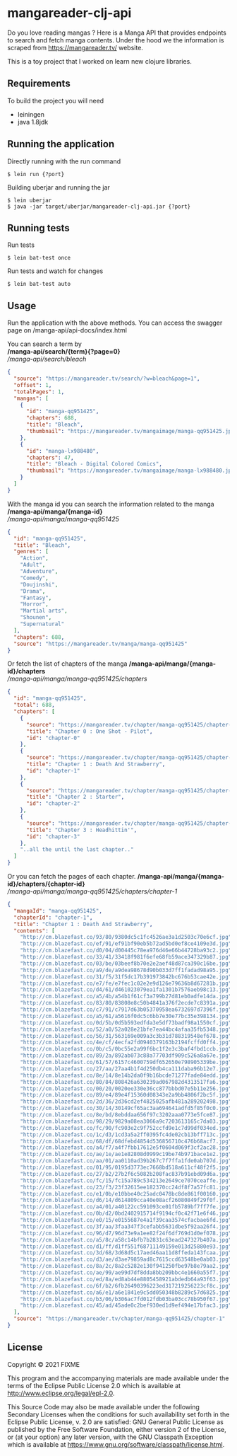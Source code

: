 # mangareader-clj-api

Do you love reading mangas ? 
Here is a Manga API that provides endpoints to search and 
fetch manga contents. Under the hood we the information is
scraped from https://mangareader.tv/ website.

This is a toy project that I worked on learn new clojure libraries. 

## Requirements

To build the project you will need
* leiningen
* java 1.8jdk

## Running the application

Directly running with the run command

    $ lein run {?port}

Building uberjar and running the jar

    $ lein uberjar
    $ java -jar target/uberjar/mangareader-clj-api.jar {?port}

## Running tests

Run tests 

    $ lein bat-test once
    
Run tests and watch for changes

    $ lein bat-test auto

## Usage

Run the application with the above methods. 
You can access the swagger page on /manga-api/api-docs/index.html

You can search a term by  
__/manga-api/search/{term}{?page=0}__  
*/manga-api/search/bleach*
```json
{
  "source": "https://mangareader.tv/search/?w=bleach&page=1",
  "offset": 1,
  "totalPages": 1,
  "mangas": [
    {
      "id": "manga-qq951425",
      "chapters": 688,
      "title": "Bleach",
      "thumbnail": "https://mangareader.tv/mangaimage/manga-qq951425.jpg"
    },
    {
      "id": "manga-lx988480",
      "chapters": 47,
      "title": "Bleach - Digital Colored Comics",
      "thumbnail": "https://mangareader.tv/mangaimage/manga-lx988480.jpg"
    }
  ]
}
```
With the manga id you can search the information related to the manga  
__/manga-api/manga/{manga-id}__  
*/manga-api/manga/manga-qq951425* 
```json
{
  "id": "manga-qq951425",
  "title": "Bleach",
  "genres": [
    "Action",
    "Adult",
    "Adventure",
    "Comedy",
    "Doujinshi",
    "Drama",
    "Fantasy",
    "Horror",
    "Martial arts",
    "Shounen",
    "Supernatural"
  ],
  "chapters": 688,
  "source": "https://mangareader.tv/manga/manga-qq951425"
}
```
Or fetch the list of chapters of the manga
__/manga-api/manga/{manga-id}/chapters__  
*/manga-api/manga/manga-qq951425/chapters*
```json
{
  "id": "manga-qq951425",
  "total": 688,
  "chapters": [
    {
      "source": "https://mangareader.tv/chapter/manga-qq951425/chapter-0",
      "title": "Chapter 0 : One Shot - Pilot",
      "id": "chapter-0"
    },
    {
      "source": "https://mangareader.tv/chapter/manga-qq951425/chapter-1",
      "title": "Chapter 1 : Death And Strawberry",
      "id": "chapter-1"
    },
    {
      "source": "https://mangareader.tv/chapter/manga-qq951425/chapter-2",
      "title": "Chapter 2 : Starter",
      "id": "chapter-2"
    },
    {
      "source": "https://mangareader.tv/chapter/manga-qq951425/chapter-3",
      "title": "Chapter 3 : Headhittin'",
      "id": "chapter-3"
    },
    "..all the until the last chapter.."
  ]
}
```
Or you can fetch the pages of each chapter.
__/manga-api/manga/{manga-id}/chapters/{chapter-id}__   
*/manga-api/manga/manga-qq951425/chapters/chapter-1*
```json
{
  "mangaId": "manga-qq951425",
  "chapterId": "chapter-1",
  "title": "Chapter 1 : Death And Strawberry",
  "contents": [
    "http://cm.blazefast.co/93/80/9380dc5c1fc4526ae3a1d2503c70e6cf.jpg",
    "http://cm.blazefast.co/ef/91/ef91bf90eb5b72ad5bd0ef8ce4109e3d.jpg",
    "http://cm.blazefast.co/d0/04/d00445c78ea976d46e66b44728ba93c2.jpg",
    "http://cm.blazefast.co/33/41/33418f981f6efe68fb59ace347329b87.jpg",
    "http://cm.blazefast.co/03/be/03beef8b70e2e2aef48d87ca390c16be.jpg",
    "http://cm.blazefast.co/a9/de/a9dea98678d90b033d7ff1fadad98a95.jpg",
    "http://cm.blazefast.co/31/f5/31f5dc17b391973842bc676b53cae42e.jpg",
    "http://cm.blazefast.co/e7/fe/e7fec1c02e2e9d126e79636b8d67281b.jpg",
    "http://cm.blazefast.co/d4/61/d461023079ea1fa1301b7576aeb98c13.jpg",
    "http://cm.blazefast.co/a5/4b/a54b1f61cf3a799b27d81eb0adfe14da.jpg",
    "http://cm.blazefast.co/83/80/83808e8c50b4841a376f2ecde7c8391a.jpg",
    "http://cm.blazefast.co/c7/91/c7917d63b05370958ea6732697d7396f.jpg",
    "http://cm.blazefast.co/a5/61/a5616f0dc5c6bb7e30e77bc35e398134.jpg",
    "http://cm.blazefast.co/0d/5b/0d5b593edfda3e5df73badf98a1550cf.jpg",
    "http://cm.blazefast.co/52/a0/52a028e21bfe7ea44bc4afaa35fb5348.jpg",
    "http://cm.blazefast.co/56/31/563169e009a3c3b31d788319548ef678.jpg",
    "http://cm.blazefast.co/4e/cf/4ecfa2fd0940379163b2194fcffd0ff4.jpg",
    "http://cm.blazefast.co/0b/c5/0bc55e2a99f6bc1f2e3c3baf4fbd1ccb.jpg",
    "http://cm.blazefast.co/89/2a/892ab073c88a77703df909c526a8a67e.jpg",
    "http://cm.blazefast.co/61/57/6157c4600759df652650e798905339be.jpg",
    "http://cm.blazefast.co/27/aa/27aa4b1f4d250db4ca111daba96b12e7.jpg",
    "http://cm.blazefast.co/8e/14/8e14b2da0f9b16bcde71277fade84edd.jpg",
    "http://cm.blazefast.co/80/84/808426a630239ad067982d4313517fa6.jpg",
    "http://cm.blazefast.co/00/20/0020ee330e36cc877bbbd07e5b11e256.jpg",
    "http://cm.blazefast.co/89/e4/89e4f15360d08343e2a9bb4806f2bc5f.jpg",
    "http://cm.blazefast.co/2d/36/2d36cd2ef4825025afb481a289202498.jpg",
    "http://cm.blazefast.co/30/14/30149cf65ac3aa694641adfd5f85f0c0.jpg",
    "http://cm.blazefast.co/8e/bd/8ebddaa656f97c3202aaa0773e5fce87.jpg",
    "http://cm.blazefast.co/98/29/9829a08ea3066a9c7203613165c7da03.jpg",
    "http://cm.blazefast.co/fc/90/fc903e2c9f752ccfd9e1c7d99df034ed.jpg",
    "http://cm.blazefast.co/1c/d3/1cd3a5a2ff0395fc4de02cb13bff713c.jpg",
    "http://cm.blazefast.co/68/df/68dfebd4854d536856710c476b68acf7.jpg",
    "http://cm.blazefast.co/a4/f7/a4f7fbb17612e5f0604d069f3cf2ac28.jpg",
    "http://cm.blazefast.co/ae/1e/ae1e82808d0999c19be74b971bace1e2.jpg",
    "http://cm.blazefast.co/aa/01/aa0110ad39b267c7f7ffa1fde0ab707d.jpg",
    "http://cm.blazefast.co/01/95/0195d3773ec7668bd518a611cf48f2f5.jpg",
    "http://cm.blazefast.co/27/b2/27b2f6c5082b208fac837b91ebd09d6a.jpg",
    "http://cm.blazefast.co/fc/15/fc15a789c534213e2649ce7070ceaffe.jpg",
    "http://cm.blazefast.co/23/f3/23f32615ee182370cc24df8f7a57fc81.jpg",
    "http://cm.blazefast.co/e1/0b/e10bbe40c25adc0478bc8de861f00160.jpg",
    "http://cm.blazefast.co/d6/14/d614809cca40e08acf26080849f29f0f.jpg",
    "http://cm.blazefast.co/a4/01/a40122cc591093ce01fb5789bf7ff7fe.jpg",
    "http://cm.blazefast.co/0b/d2/0bd2402915714f9194cf0c42f71e6f46.jpg",
    "http://cm.blazefast.co/e0/15/e0155687e4a1f39caa3574cfacbae6fd.jpg",
    "http://cm.blazefast.co/3f/aa/3faa347f3cefabb5631dbe5f92aa26f4.jpg",
    "http://cm.blazefast.co/96/d7/96d73e9a1ee82f24f6df769d1d0ef078.jpg",
    "http://cm.blazefast.co/a5/8c/a58c14bfb7b2831c63ead247327b407a.jpg",
    "http://cm.blazefast.co/d1/ff/d1ff551f68711149159e013d25880e93.jpg",
    "http://cm.blazefast.co/3d/68/3d68d5c17aed46aa11d8ffeda143fcaa.jpg",
    "http://cm.blazefast.co/d3/ae/d3ae79859ad8c7615ccd63548be0ab03.jpg",
    "http://cm.blazefast.co/8a/2c/8a2c5282e130f941250fbe97b8e79aa2.jpg",
    "http://cm.blazefast.co/ae/99/ae99d7df8dda8bb209bbc4e1660a55f7.jpg",
    "http://cm.blazefast.co/ed/8a/ed8ab44e8805458921abdedb64a93f63.jpg",
    "http://cm.blazefast.co/6f/b2/6fb26490396223ed317219256223cf8c.jpg",
    "http://cm.blazefast.co/a6/e1/a6e1841e9c5dd050348b8289c57d6825.jpg",
    "http://cm.blazefast.co/b3/06/b306ac7fd012fdb03ba03cc78b950f67.jpg",
    "http://cm.blazefast.co/45/ad/45ade0c2bef930ed1d9ef494e17bfac3.jpg"
  ],
  "source": "https://mangareader.tv/chapter/manga-qq951425/chapter-1"
}
```

## License

Copyright © 2021 FIXME

This program and the accompanying materials are made available under the
terms of the Eclipse Public License 2.0 which is available at
http://www.eclipse.org/legal/epl-2.0.

This Source Code may also be made available under the following Secondary
Licenses when the conditions for such availability set forth in the Eclipse
Public License, v. 2.0 are satisfied: GNU General Public License as published by
the Free Software Foundation, either version 2 of the License, or (at your
option) any later version, with the GNU Classpath Exception which is available
at https://www.gnu.org/software/classpath/license.html.
